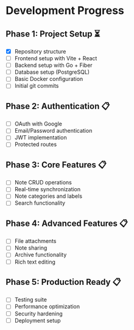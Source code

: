 # Development Progress

## Phase 1: Project Setup ⏳
- [x] Repository structure
- [ ] Frontend setup with Vite + React
- [ ] Backend setup with Go + Fiber
- [ ] Database setup (PostgreSQL)
- [ ] Basic Docker configuration
- [ ] Initial git commits

## Phase 2: Authentication 📋
- [ ] OAuth with Google
- [ ] Email/Password authentication
- [ ] JWT implementation
- [ ] Protected routes

## Phase 3: Core Features 📋
- [ ] Note CRUD operations
- [ ] Real-time synchronization
- [ ] Note categories and labels
- [ ] Search functionality

## Phase 4: Advanced Features 📋
- [ ] File attachments
- [ ] Note sharing
- [ ] Archive functionality
- [ ] Rich text editing

## Phase 5: Production Ready 📋
- [ ] Testing suite
- [ ] Performance optimization
- [ ] Security hardening
- [ ] Deployment setup